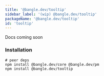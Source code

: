 ```yaml
---
title: '@bangle.dev/tooltip'
sidebar_label: '(wip) @bangle.dev/tooltip'
packageName: '@bangle.dev/tooltip'
id: 'tooltip'
---
```


Docs coming soon

### Installation

```
# peer deps
npm install @bangle.dev/core @bangle.dev/pm
npm install @bangle.dev/tooltip
```

